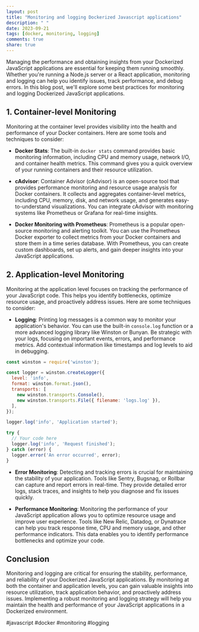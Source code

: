 ```yaml
---
layout: post
title: "Monitoring and logging Dockerized Javascript applications"
description: " "
date: 2023-09-21
tags: [docker, monitoring, logging]
comments: true
share: true
---
```


Managing the performance and obtaining insights from your Dockerized JavaScript applications are essential for keeping them running smoothly. Whether you're running a Node.js server or a React application, monitoring and logging can help you identify issues, track performance, and debug errors. In this blog post, we'll explore some best practices for monitoring and logging Dockerized JavaScript applications.

## 1. Container-level Monitoring

Monitoring at the container level provides visibility into the health and performance of your Docker containers. Here are some tools and techniques to consider:

- **Docker Stats**: The built-in `docker stats` command provides basic monitoring information, including CPU and memory usage, network I/O, and container health metrics. This command gives you a quick overview of your running containers and their resource utilization.

- **cAdvisor**: Container Advisor (cAdvisor) is an open-source tool that provides performance monitoring and resource usage analysis for Docker containers. It collects and aggregates container-level metrics, including CPU, memory, disk, and network usage, and generates easy-to-understand visualizations. You can integrate cAdvisor with monitoring systems like Prometheus or Grafana for real-time insights.

- **Docker Monitoring with Prometheus**: Prometheus is a popular open-source monitoring and alerting toolkit. You can use the Prometheus Docker exporter to collect metrics from your Docker containers and store them in a time series database. With Prometheus, you can create custom dashboards, set up alerts, and gain deeper insights into your JavaScript applications.

## 2. Application-level Monitoring

Monitoring at the application level focuses on tracking the performance of your JavaScript code. This helps you identify bottlenecks, optimize resource usage, and proactively address issues. Here are some techniques to consider:

- **Logging**: Printing log messages is a common way to monitor your application's behavior. You can use the built-in `console.log` function or a more advanced logging library like Winston or Bunyan. Be strategic with your logs, focusing on important events, errors, and performance metrics. Add contextual information like timestamps and log levels to aid in debugging.

```javascript
const winston = require('winston');

const logger = winston.createLogger({
  level: 'info',
  format: winston.format.json(),
  transports: [
    new winston.transports.Console(),
    new winston.transports.File({ filename: 'logs.log' }),
  ],
});

logger.log('info', 'Application started');

try {
  // Your code here
  logger.log('info', 'Request finished');
} catch (error) {
  logger.error('An error occurred', error);
}
```
- **Error Monitoring**: Detecting and tracking errors is crucial for maintaining the stability of your application. Tools like Sentry, Bugsnag, or Rollbar can capture and report errors in real-time. They provide detailed error logs, stack traces, and insights to help you diagnose and fix issues quickly.

- **Performance Monitoring**: Monitoring the performance of your JavaScript application allows you to optimize resource usage and improve user experience. Tools like New Relic, Datadog, or Dynatrace can help you track response time, CPU and memory usage, and other performance indicators. This data enables you to identify performance bottlenecks and optimize your code.

## Conclusion

Monitoring and logging are critical for ensuring the stability, performance, and reliability of your Dockerized JavaScript applications. By monitoring at both the container and application levels, you can gain valuable insights into resource utilization, track application behavior, and proactively address issues. Implementing a robust monitoring and logging strategy will help you maintain the health and performance of your JavaScript applications in a Dockerized environment.

#javascript #docker #monitoring #logging
